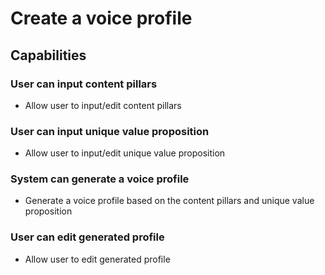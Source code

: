 # Create a voice profile

## Capabilities

### User can input content pillars
- Allow user to input/edit content pillars

### User can input unique value proposition
- Allow user to input/edit unique value proposition

### System can generate a voice profile
- Generate a voice profile based on the content pillars and unique value proposition

### User can edit generated profile
- Allow user to edit generated profile
